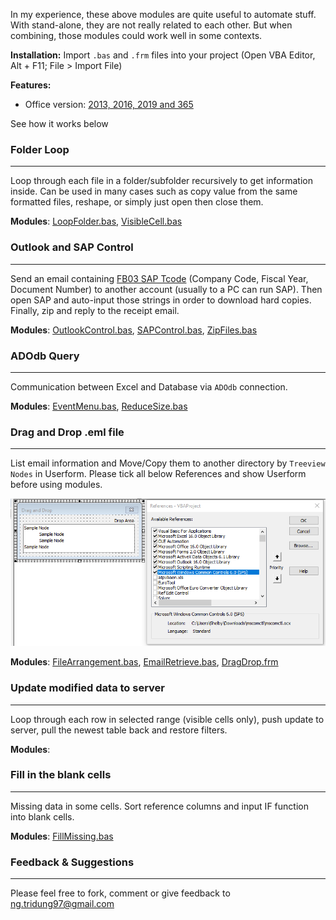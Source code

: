 In my experience, these above modules are quite useful to automate stuff. With stand-alone, they are not really related to each other. But when combining, those modules could work well in some contexts.

**Installation:**
Import ```.bas``` and ```.frm``` files into your project (Open VBA Editor, Alt + F11; File > Import File)

**Features:**
+ Office version: [2013, 2016, 2019 and 365](https://www.office.com/)

See how it works below

### Folder Loop
----------

Loop through each file in a folder/subfolder recursively to get information inside. Can be used in many cases such as copy value from the same formatted files, reshape, or simply just open then close them.

**Modules**: [LoopFolder.bas](https://github.com/ngtridung97/Vba/blob/master/LoopFolder.bas), [VisibleCell.bas](https://github.com/ngtridung97/Vba/blob/master/VisibleCell.bas)

### Outlook and SAP Control
----------

Send an email containing [FB03 SAP Tcode](http://www.saptransactions.com/codes/FB03/) (Company Code, Fiscal Year, Document Number) to another account (usually to a PC can run SAP). Then open SAP and auto-input those strings in order to download hard copies. Finally, zip and reply to the receipt email.

**Modules**: [OutlookControl.bas](https://github.com/ngtridung97/Vba/blob/master/OutlookControl.bas), [SAPControl.bas](https://github.com/ngtridung97/Vba/blob/master/SAPControl.bas), [ZipFiles.bas](https://github.com/ngtridung97/Vba/blob/master/ZipFiles.bas)

### ADOdb Query
----------
Communication between Excel and Database via ```ADOdb``` connection.

**Modules**: [EventMenu.bas](https://github.com/ngtridung97/Vba/blob/master/EventMenu.bas), [ReduceSize.bas](https://github.com/ngtridung97/Vba/blob/master/ReduceSize.bas)

### Drag and Drop .eml file
----------
List email information and Move/Copy them to another directory by ```Treeview Nodes``` in Userform. Please tick all below References and show Userform before using modules.

![](https://github.com/ngtridung97/Vba/blob/master/Reference/Ref.png?raw=true)

**Modules**: [FileArrangement.bas](https://github.com/ngtridung97/Vba/blob/master/FileArrangement.bas), [EmailRetrieve.bas](https://github.com/ngtridung97/Vba/blob/master/EmailRetrieve.bas), [DragDrop.frm](https://github.com/ngtridung97/Vba/blob/master/DragDrop.frm)

### Update modified data to server
----------
Loop through each row in selected range (visible cells only), push update to server, pull the newest table back and restore filters.

**Modules**:

### Fill in the blank cells
----------
Missing data in some cells. Sort reference columns and input IF function into blank cells.

**Modules**: [FillMissing.bas](https://github.com/ngtridung97/Vba/blob/master/FillMissing.bas)

### Feedback & Suggestions
----------
Please feel free to fork, comment or give feedback to ng.tridung97@gmail.com
